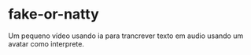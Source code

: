 # fake-or-natty
Um pequeno vídeo usando ia para trancrever texto em audio usando um avatar como interprete.
